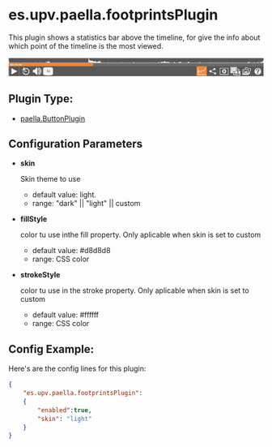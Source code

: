 # es.upv.paella.footprintsPlugin

This plugin shows a statistics bar above the timeline, for give the info about which point of the timeline is the most viewed.

![](images/footprintsPlugin.jpg)

## Plugin Type:
- [paella.ButtonPlugin](../plugin_type.md)

## Configuration Parameters

* **skin**

	Skin theme to use
	- default value: light.
	- range: "dark" || "light" || custom

* **fillStyle**

	color tu use inthe fill property. Only aplicable when skin is set to custom
	- default value: #d8d8d8
	- range: CSS color

* **strokeStyle**

	color tu use in the stroke  property. Only aplicable when skin is set to custom
	- default value: #ffffff
	- range: CSS color


## Config Example:

Here's are the config lines for this plugin:

```json
{
	"es.upv.paella.footprintsPlugin":
	{
		"enabled":true, 
		"skin": "light"
	}
}
```
